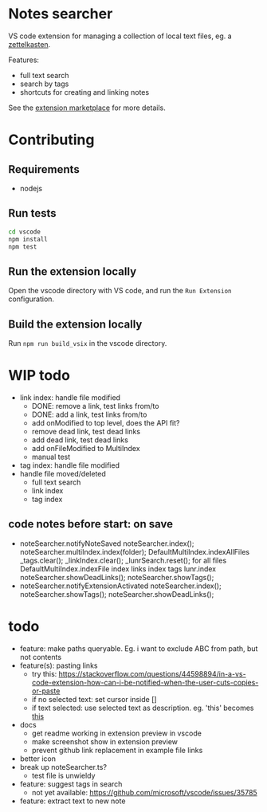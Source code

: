 # Notes searcher

VS code extension for managing a collection of local text files, eg. a
[zettelkasten](https://zettelkasten.de/posts/overview/).

Features:
- full text search
- search by tags
- shortcuts for creating and linking notes

See the [extension marketplace](https://marketplace.visualstudio.com/items?itemName=uozuaho.note-searcher) for more details.


# Contributing

## Requirements

- nodejs


## Run tests

```sh
cd vscode
npm install
npm test
```


## Run the extension locally

Open the vscode directory with VS code, and run the `Run Extension`
configuration.


## Build the extension locally

Run `npm run build_vsix` in the vscode directory.


# WIP todo
- link index: handle file modified
    - DONE: remove a link, test links from/to
    - DONE: add a link, test links from/to
    - add onModified to top level, does the API fit?
    - remove dead link, test dead links
    - add dead link, test dead links
    - add onFileModified to MultiIndex
    - manual test
- tag index: handle file modified
- handle file moved/deleted
    - full text search
    - link index
    - tag index
## code notes before start: on save
- noteSearcher.notifyNoteSaved
    noteSearcher.index();
        noteSearcher.multiIndex.index(folder);
            DefaultMultiIndex.indexAllFiles
                _tags.clear();
                _linkIndex.clear();
                _lunrSearch.reset();
                for all files
                    DefaultMultiIndex.indexFile
                        index links
                        index tags
                        lunr.index
    noteSearcher.showDeadLinks();
    noteSearcher.showTags();
- noteSearcher.notifyExtensionActivated
    noteSearcher.index();
    noteSearcher.showTags();
    noteSearcher.showDeadLinks();
# todo
- feature: make paths queryable. Eg. i want to exclude ABC from path, but not contents
- feature(s): pasting links
    - try this: https://stackoverflow.com/questions/44598894/in-a-vs-code-extension-how-can-i-be-notified-when-the-user-cuts-copies-or-paste
    - if no selected text: set cursor inside []
    - if text selected: use selected text as description. eg. 'this' becomes [this]()
- docs
    - get readme working in extension preview in vscode
    - make screenshot show in extension preview
    - prevent github link replacement in example file links
- better icon
- break up noteSearcher.ts?
    - test file is unwieldy
- feature: suggest tags in search
    - not yet available: https://github.com/microsoft/vscode/issues/35785
- feature: extract text to new note

